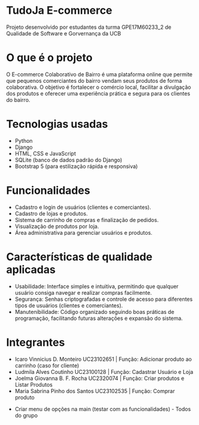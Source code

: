 
# TudoJa E-commerce
Projeto desenvolvido por estudantes da turma GPE17M60233_2 de Qualidade de Software e Gorvernança da UCB

# O que é o projeto
O E-commerce Colaborativo de Bairro é uma plataforma online que permite que pequenos comerciantes do bairro vendam seus produtos de forma colaborativa. O objetivo é fortalecer o comércio local, facilitar a divulgação dos produtos e oferecer uma experiência prática e segura para os clientes do bairro.

# Tecnologias usadas
* Python
* Django
* HTML, CSS e JavaScript
* SQLite (banco de dados padrão do Django)
* Bootstrap 5 (para estilização rápida e responsiva)

# Funcionalidades
* Cadastro e login de usuários (clientes e comerciantes).
* Cadastro de lojas e produtos.
* Sistema de carrinho de compras e finalização de pedidos.
* Visualização de produtos por loja.
* Área administrativa para gerenciar usuários e produtos.

# Características de qualidade aplicadas
* Usabilidade: Interface simples e intuitiva, permitindo que qualquer usuário consiga navegar e realizar compras facilmente.
* Segurança: Senhas criptografadas e controle de acesso para diferentes tipos de usuários (clientes e comerciantes).
* Manutenibilidade: Código organizado seguindo boas práticas de programação, facilitando futuras alterações e expansão do sistema.

# Integrantes
* Icaro Vinnicius D. Monteiro UC23102651 | Função: Adicionar produto ao carrinho (caso for cliente)
* Ludmila Alves Coutinho UC23100128 | Função: Cadastrar Usuário e Loja
* Joelma Giovanna B. F. Rocha UC2320074 | Função: Criar produtos e Listar Produtos
* Maria Sabrina Pinho dos Santos UC23102535 | Função: Comprar produto 
 - Criar menu de opções na main (testar com as funcionalidades) - Todos do grupo
